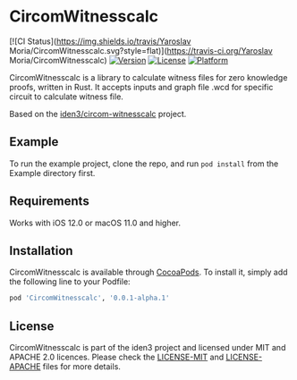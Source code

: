 # CircomWitnesscalc

[![CI Status](https://img.shields.io/travis/Yaroslav Moria/CircomWitnesscalc.svg?style=flat)](https://travis-ci.org/Yaroslav
Moria/CircomWitnesscalc)
[![Version](https://img.shields.io/cocoapods/v/CircomWitnesscalc.svg?style=flat)](https://cocoapods.org/pods/CircomWitnesscalc)
[![License](https://img.shields.io/cocoapods/l/CircomWitnesscalc.svg?style=flat)](https://cocoapods.org/pods/CircomWitnesscalc)
[![Platform](https://img.shields.io/cocoapods/p/CircomWitnesscalc.svg?style=flat)](https://cocoapods.org/pods/CircomWitnesscalc)

CircomWitnesscalc is a library to calculate witness files for zero knowledge proofs, written in Rust.
It accepts inputs and graph file .wcd for specific circuit to calculate witness file.

Based on the [iden3/circom-witnesscalc](https://github.com/iden3/circom-witnesscalc) project.

## Example

To run the example project, clone the repo, and run `pod install` from the Example directory first.

## Requirements

Works with iOS 12.0 or macOS 11.0 and higher.

## Installation

CircomWitnesscalc is available through [CocoaPods](https://cocoapods.org). To install
it, simply add the following line to your Podfile:

```ruby
pod 'CircomWitnesscalc', '0.0.1-alpha.1'
```

## License

CircomWitnesscalc is part of the iden3 project and licensed under MIT and APACHE 2.0 licences. Please check
the [LICENSE-MIT](./LICENSE-MIT.txt) and [LICENSE-APACHE](./LICENSE-APACHE.txt) files for more details.
